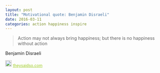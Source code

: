 ```yaml
---
layout: post
title: "Motivational quote: Benjamin Disraeli"
date: 2016-03-11
categories: action happiness inspire
---
```

> Action may not always bring happiness; but there is no happiness without action

Benjamin Disraeli

<span style="z-index:50;font-size:0.9em;"><img src="https://theysaidso.com/branding/theysaidso.png" height="20" width="20" alt="theysaidso.com"/><a href="https://theysaidso.com" title="Powered by quotes from theysaidso.com" style="color: #9fcc25; margin-left: 4px; vertical-align: middle;">theysaidso.com</a></span>
